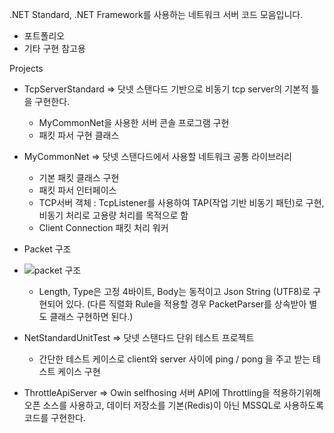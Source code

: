 .NET Standard, .NET Framework를 사용하는 네트워크 서버 코드 모음입니다.

- 포트폴리오
- 기타 구현 참고용

  
Projects
- TcpServerStandard  => 닷넷 스탠다드 기반으로 비동기 tcp server의 기본적 틀을 구현한다.
  - MyCommonNet을 사용한 서버 콘솔 프로그램 구현
  - 패킷 파서 구현 클래스
- MyCommonNet => 닷넷 스탠다드에서 사용할 네트워크 공통 라이브러리
  - 기본 패킷 클래스 구현
  - 패킷 파서 인터페이스
  - TCP서버 객체 : TcpListener를 사용하여 TAP(작업 기반 비동기 패턴)로 구현, 비동기 처리로 고용량 처리를 목적으로 함
  - Client Connection 패킷 처리 워커
- Packet 구조
- ![packet 구조](https://github.com/lcrlim/myportfolio/assets/68598899/8384e376-a3c6-4991-b181-9f05b76384f5)
  - Length, Type은 고정 4바이트, Body는 동적이고 Json String (UTF8)로 구현되어 있다. (다른 직렬화 Rule을 적용할 경우 PacketParser를 상속받아 별도 클래스 구현하면 된다.)

  
- NetStandardUnitTest => 닷넷 스탠다드 단위 테스트 프로젝트
  - 간단한 테스트 케이스로 client와 server 사이에 ping / pong 을 주고 받는 테스트 케이스 구현
- ThrottleApiServer => Owin selfhosing 서버 API에 Throttling을 적용하기위해 오픈 소스를 사용하고, 데이터 저장소를 기본(Redis)이 아닌 MSSQL로 사용하도록 코드를 구현한다.
